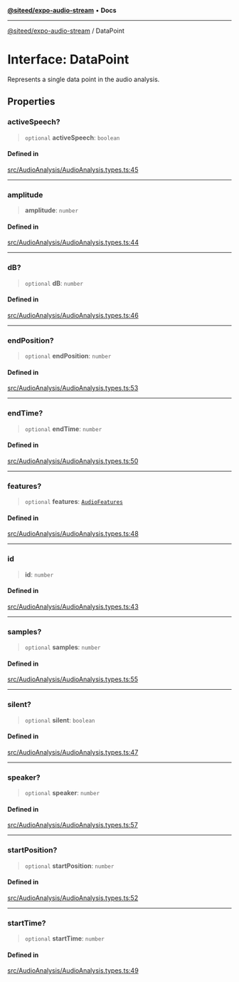 [**@siteed/expo-audio-stream**](../README.md) • **Docs**

***

[@siteed/expo-audio-stream](../README.md) / DataPoint

# Interface: DataPoint

Represents a single data point in the audio analysis.

## Properties

### activeSpeech?

> `optional` **activeSpeech**: `boolean`

#### Defined in

[src/AudioAnalysis/AudioAnalysis.types.ts:45](https://github.com/deeeed/expo-audio-stream/blob/ea561c3da49d0e0d23475310f6fe4f2e17ab01f7/packages/expo-audio-stream/src/AudioAnalysis/AudioAnalysis.types.ts#L45)

***

### amplitude

> **amplitude**: `number`

#### Defined in

[src/AudioAnalysis/AudioAnalysis.types.ts:44](https://github.com/deeeed/expo-audio-stream/blob/ea561c3da49d0e0d23475310f6fe4f2e17ab01f7/packages/expo-audio-stream/src/AudioAnalysis/AudioAnalysis.types.ts#L44)

***

### dB?

> `optional` **dB**: `number`

#### Defined in

[src/AudioAnalysis/AudioAnalysis.types.ts:46](https://github.com/deeeed/expo-audio-stream/blob/ea561c3da49d0e0d23475310f6fe4f2e17ab01f7/packages/expo-audio-stream/src/AudioAnalysis/AudioAnalysis.types.ts#L46)

***

### endPosition?

> `optional` **endPosition**: `number`

#### Defined in

[src/AudioAnalysis/AudioAnalysis.types.ts:53](https://github.com/deeeed/expo-audio-stream/blob/ea561c3da49d0e0d23475310f6fe4f2e17ab01f7/packages/expo-audio-stream/src/AudioAnalysis/AudioAnalysis.types.ts#L53)

***

### endTime?

> `optional` **endTime**: `number`

#### Defined in

[src/AudioAnalysis/AudioAnalysis.types.ts:50](https://github.com/deeeed/expo-audio-stream/blob/ea561c3da49d0e0d23475310f6fe4f2e17ab01f7/packages/expo-audio-stream/src/AudioAnalysis/AudioAnalysis.types.ts#L50)

***

### features?

> `optional` **features**: [`AudioFeatures`](AudioFeatures.md)

#### Defined in

[src/AudioAnalysis/AudioAnalysis.types.ts:48](https://github.com/deeeed/expo-audio-stream/blob/ea561c3da49d0e0d23475310f6fe4f2e17ab01f7/packages/expo-audio-stream/src/AudioAnalysis/AudioAnalysis.types.ts#L48)

***

### id

> **id**: `number`

#### Defined in

[src/AudioAnalysis/AudioAnalysis.types.ts:43](https://github.com/deeeed/expo-audio-stream/blob/ea561c3da49d0e0d23475310f6fe4f2e17ab01f7/packages/expo-audio-stream/src/AudioAnalysis/AudioAnalysis.types.ts#L43)

***

### samples?

> `optional` **samples**: `number`

#### Defined in

[src/AudioAnalysis/AudioAnalysis.types.ts:55](https://github.com/deeeed/expo-audio-stream/blob/ea561c3da49d0e0d23475310f6fe4f2e17ab01f7/packages/expo-audio-stream/src/AudioAnalysis/AudioAnalysis.types.ts#L55)

***

### silent?

> `optional` **silent**: `boolean`

#### Defined in

[src/AudioAnalysis/AudioAnalysis.types.ts:47](https://github.com/deeeed/expo-audio-stream/blob/ea561c3da49d0e0d23475310f6fe4f2e17ab01f7/packages/expo-audio-stream/src/AudioAnalysis/AudioAnalysis.types.ts#L47)

***

### speaker?

> `optional` **speaker**: `number`

#### Defined in

[src/AudioAnalysis/AudioAnalysis.types.ts:57](https://github.com/deeeed/expo-audio-stream/blob/ea561c3da49d0e0d23475310f6fe4f2e17ab01f7/packages/expo-audio-stream/src/AudioAnalysis/AudioAnalysis.types.ts#L57)

***

### startPosition?

> `optional` **startPosition**: `number`

#### Defined in

[src/AudioAnalysis/AudioAnalysis.types.ts:52](https://github.com/deeeed/expo-audio-stream/blob/ea561c3da49d0e0d23475310f6fe4f2e17ab01f7/packages/expo-audio-stream/src/AudioAnalysis/AudioAnalysis.types.ts#L52)

***

### startTime?

> `optional` **startTime**: `number`

#### Defined in

[src/AudioAnalysis/AudioAnalysis.types.ts:49](https://github.com/deeeed/expo-audio-stream/blob/ea561c3da49d0e0d23475310f6fe4f2e17ab01f7/packages/expo-audio-stream/src/AudioAnalysis/AudioAnalysis.types.ts#L49)
